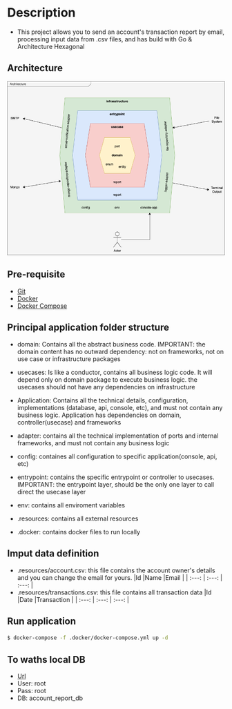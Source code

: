 # Description
- This project allows you to send an account's transaction report by email, processing input data from .csv files, and has build with Go & Architecture Hexagonal

## Architecture 
![](.resources/Arch-Diagram.png)

## Pre-requisite
  - [Git](https://git-scm.com/book/en/v2/Getting-Started-Installing-Git)
  - [Docker](https://docs.docker.com/manuals/) 
  - [Docker Compose](https://docs.docker.com/manuals/) 

## Principal application folder structure

- domain: Contains all the abstract business code. IMPORTANT: the domain content has no outward dependency: not on frameworks, not on use case or infrastructure packages

- usecases: Is like a conductor, contains all business logic code. It will depend only on domain package to execute business logic. the usecases should
  not have any dependencies on infrastructure

- Application: Contains all the technical details, configuration, implementations (database, api, console, etc), and must not contain any business logic. Application has dependencies on domain, controller(usecase) and
  frameworks

- adapter: contains all the technical implementation of ports and internal frameworks, and must not contain any business logic

- config: containes all configuration to specific application(console, api, etc)

- entrypoint: contains the specific entrypoint or controller to usecases. IMPORTANT: the entrypoint layer, should be the only one layer to call direct the usecase layer

- env: contains all enviroment variables

- .resources: contains all external resources

- .docker: contains docker files to run locally

## Imput data definition
- .resources/account.csv: this file contains the account owner's details and you can change the email for yours.
    |Id       |Name   |Email  |
    | :---:   | :---: | :---: |
- .resources/transactions.csv: this file contains all transaction data
    |Id       |Date   |Transaction  |
    | :---:   | :---: | :---:       |
## Run application

```bash
$ docker-compose -f .docker/docker-compose.yml up -d
```

## To waths local DB

- [Url](http://0.0.0.0:8081/)
- User: root
- Pass: root
- DB: account_report_db
